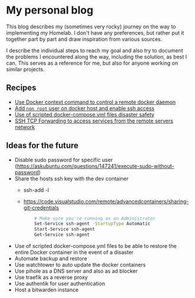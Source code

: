 # My personal blog

This blog describes my (sometimes very rocky) journey on the way to implementing my Homelab. I don't have any preferences, but rather put it together part by part and draw inspiration from various sources.

I describe the individual steps to reach my goal and also try to document the problems I encountered along the way, including the solution, as best I can. This serves as a reference for me, but also for anyone working on similar projects.

## Recipes

- [Use Docker context command to control a remote docker daemon](./docker/docker-context.md)
- [Add `non root` user on docker host and enable ssh access](./docker/add-nonroot-user.md)
- [Use of scripted docker-compose.yml files disaster safety](./docker/docker-disaster-safety.md)
- [SSH TCP Forwarding to access services from the remote servers network](/ssh/ssh-tcp-forwarding.md)

## Ideas for the future

- Disable sudo password for specific user (https://askubuntu.com/questions/147241/execute-sudo-without-password)
- Share the hosts ssh key with the dev container
  - ssh-add -l
  - https://code.visualstudio.com/remote/advancedcontainers/sharing-git-credentials
  
    ```bash
        # Make sure you're running as an Administrator
        Set-Service ssh-agent -StartupType Automatic
        Start-Service ssh-agent
        Get-Service ssh-agent
    ```
- Use of scripted docker-compose.yml files to be able to restore the entire Docker container in the event of a disaster
- Automate backup and restore
- Use watchtower to auto update the docker containers
- Use pihole as a DNS server and also as ad blocker
- Use traefik as a reverse proxy
- Use authentik for user authentication
- Host a bitwarden instance
